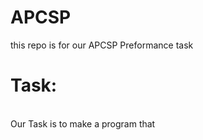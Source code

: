 # APCSP
this repo is for our APCSP Preformance task

<h1>Task:</h1>
<br>
Our Task is to make a program that 


